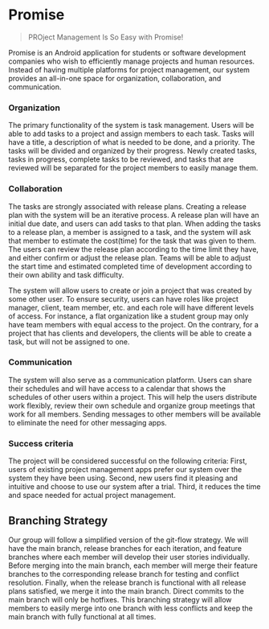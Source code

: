 # Promise
> PROject Management Is So Easy with Promise!

Promise is an Android application for students or software development companies who wish to efficiently manage projects and human resources. Instead of having multiple platforms for project management, our system provides an all-in-one space for organization, collaboration, and communication.

### Organization
The primary functionality of the system is task management. Users will be able to add tasks to a project and assign members to each task. Tasks will have a title, a description of what is needed to be done, and a priority. The tasks will be divided and organized by their progress. Newly created tasks, tasks in progress, complete tasks to be reviewed, and tasks that are reviewed will be separated for the project members to easily manage them.

### Collaboration
The tasks are strongly associated with release plans. Creating a release plan with the system will be an iterative process. A release plan will have an initial due date, and users can add tasks to that plan. When adding the tasks to a release plan, a member is assigned to a task, and the system will ask that member to estimate the cost(time) for the task that was given to them. The users can review the release plan according to the time limit they have, and either confirm or adjust the release plan. Teams will be able to adjust the start time and estimated completed time of development according to their own ability and task difficulty.

The system will allow users to create or join a project that was created by some other user. To ensure security, users can have roles like project manager, client, team member, etc. and each role will have different levels of access. For instance, a flat organization like a student group may only have team members with equal access to the project. On the contrary, for a project that has clients and developers, the clients will be able to create a task, but will not be assigned to one.

### Communication
The system will also serve as a communication platform. Users can share their schedules and will have access to a calendar that shows the schedules of other users within a project. This will help the users distribute work flexibly, review their own schedule and organize group meetings that work for all members. Sending messages to other members will be available to eliminate the need for other messaging apps.


### Success criteria
The project will be considered successful on the following criteria: First, users of existing project management apps prefer our system over the system they have been using. Second, new users find it pleasing and intuitive and choose to use our system after a trial. Third, it reduces the time and space needed for actual project management.

## Branching Strategy
Our group will follow a simplified version of the git-flow strategy. We will have the main branch, release branches for each iteration, and feature branches where each member will develop their user stories individually. Before merging into the main branch, each member will merge their feature branches to the corresponding release branch for testing and conflict resolution. Finally, when the release branch is functional with all release plans satisfied, we merge it into the main branch. Direct commits to the main branch will only be hotfixes. This branching strategy will allow members to easily merge into one branch with less conflicts and keep the main branch with fully functional at all times.
